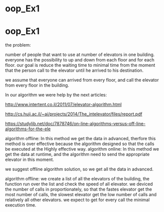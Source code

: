 # oop_Ex1
# oop_Ex1



the problem:

number of people that want to use at number of elevators in one building.
everyone has the possibility to up and down from each floor and for each floor.
our goal is reduce the waiting time to minimal time from the moment that the person call to the elevator until he arrived to his destination.


we assume that everyone can arrived from every floor, and call the elevator from every floor in the building.


In our algorithm we were help by the next articles:

http://www.intertent.co.il/2011/07/elevator-algorithm.html

http://cs.huji.ac.il/~ai/projects/2014/The_intelevator/files/report.pdf

https://studylib.net/doc/7878746/on-line-algorithms-versus-off-line-algorithms-for-the-ele

algorithm offline:
In this method we get the data in advanced, therfore this method is over effective because the algorithm designed so that the calls be executed at the Highly effective way.
algorithm online:
In this method we get the data at runtime, and the algorithm need to send the appropriate elevator in this moment.

we suggest offline algorithm solution, so we get all the data in advanced.
 
algorithm offline: we create a list of all the elevators of the building, the function run over the list and check the speed of all elevator.
we deviced the number of calls in proportionately, so that the fastes elevator get the most number of calls, the slowest elevator get the low number of calls and relatively all other elevators.
we expect to get for every call the minimal execution time.




